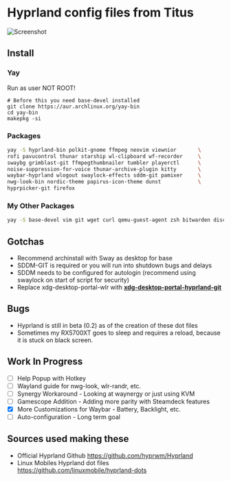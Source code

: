 # Hyprland config files from Titus

![Screenshot](https://github.com/ChrisTitusTech/hyprland-titus/raw/main/hyprland-titus.png)

## Install

### Yay

Run as user NOT ROOT!

```
# Before this you need base-devel installed
git clone https://aur.archlinux.org/yay-bin
cd yay-bin
makepkg -si
```

### Packages

``` bash
yay -S hyprland-bin polkit-gnome ffmpeg neovim viewnior       \
rofi pavucontrol thunar starship wl-clipboard wf-recorder     \
swaybg grimblast-git ffmpegthumbnailer tumbler playerctl      \
noise-suppression-for-voice thunar-archive-plugin kitty       \
waybar-hyprland wlogout swaylock-effects sddm-git pamixer     \
nwg-look-bin nordic-theme papirus-icon-theme dunst            \
hyprpicker-git firefox
```

### My Other Packages
```bash
yay -S base-devel vim git wget curl qemu-guest-agent zsh bitwarden discord slack-desktop joplin-desktop
```

## Gotchas

- Recommend archinstall with Sway as desktop for base
- SDDM-GIT is required or you will run into shutdown bugs and delays
- SDDM needs to be configured for autologin (recommend using swaylock on start of script for security)
- Replace xdg-desktop-portal-wlr with **[xdg-desktop-portal-hyprland-git](https://wiki.hyprland.org/hyprland-wiki/pages/Useful-Utilities/Hyprland-desktop-portal/)**

## Bugs

- Hyprland is still in beta (0.2) as of the creation of these dot files
- Sometimes my RX5700XT goes to sleep and requires a reload, because it is stuck on black screen.

## Work In Progress

- [ ] Help Popup with Hotkey
- [ ] Wayland guide for nwg-look, wlr-randr, etc.
- [ ] Synergy Workaround - Looking at waynergy or just using KVM
- [ ] Gamescope Addition - Adding more parity with Steamdeck features
- [x] More Customizations for Waybar - Battery, Backlight, etc.
- [ ] Auto-configuration - Long term goal

## Sources used making these

- Official Hyprland Github <https://github.com/hyprwm/Hyprland>
- Linux Mobiles Hyprland dot files <https://github.com/linuxmobile/hyprland-dots>
